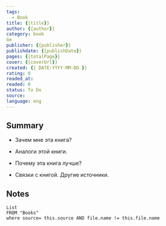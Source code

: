 ```yaml
---
tags:
  - Book
title: {{title}} 
author: {{author}}
category: book
Ge
publisher: {{publisher}}
publishdate: {{publishDate}}
pages: {{totalPage}}
cover: {{coverUrl}}
created: {{ DATE:YYYY-MM-DD }}
rating: 0
readed_at: 
readed: 0
status: To Do
source: 
language: eng
---
```

## Summary
- Зачем мне эта книга?
	
- Аналоги этой книги.

- Почему эта книга лучше?

- Связки с книгой. Другие источники.

## Notes
```dataview
List 
FROM "Books"
where source= this.source AND file.name != this.file.name
```